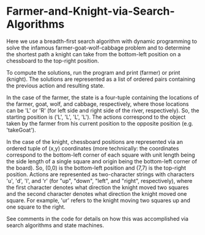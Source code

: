 # Farmer-and-Knight-via-Search-Algorithms
Here we use a breadth-first search algorithm with dynamic programming to solve the infamous farmer-goat-wolf-cabbage problem and to determine the shortest path a knight can take from the bottom-left position on a chessboard to the top-right position. 

To compute the solutions, run the program and print (farmer) or print (knight). The solutions are represented as a list of ordered pairs containing the previous action and resulting state. 

In the case of the farmer, the state is a four-tuple containing the locations of the farmer, goat, wolf, and cabbage, respectively, where those locations can be 'L' or 'R' (for left side and right side of the river, respectively). So, the starting position is ('L', 'L', 'L', 'L'). The actions correspond to the object taken by the farmer from his current position to the opposite position (e.g. 'takeGoat'). 

In the case of the knight, chessboard positions are represented via an ordered tuple of (x,y) coordinates (more technically: the coordinates correspond to the bottom-left corner of each square with unit length being the side length of a single square and origin being the bottom-left corner of the board). So, (0,0) is the bottom-left position and (7,7) is the top-right position. Actions are represented as two-character strings with characters 'u', 'd', 'l', and 'r' (for "up", "down", "left", and "right", respectively), where the first character denotes what direction the knight moved two squares and the second character denotes what direction the knight moved one square. For example, 'ur' refers to the knight moving two squares up and one square to the right. 

See comments in the code for details on how this was accomplished via search algorithms and state machines. 
